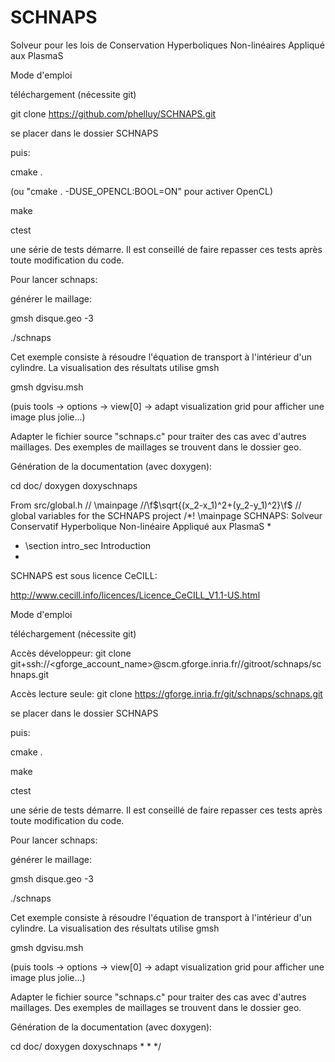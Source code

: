 SCHNAPS
=======



Solveur pour les lois de Conservation Hyperboliques Non-linéaires Appliqué aux PlasmaS

Mode d'emploi

téléchargement (nécessite git)

git clone https://github.com/phelluy/SCHNAPS.git

se placer dans le dossier SCHNAPS

puis:

cmake .

(ou "cmake . -DUSE_OPENCL:BOOL=ON" pour activer OpenCL)

make

ctest

une série de tests démarre. Il est conseillé de faire repasser ces
tests après toute modification du code.

Pour lancer schnaps:

générer le maillage:

gmsh disque.geo -3

./schnaps

Cet exemple consiste à résoudre l'équation de transport à
l'intérieur d'un cylindre. La visualisation  des résultats
utilise gmsh

gmsh dgvisu.msh

(puis tools -> options -> view[0] -> adapt visualization grid pour
afficher une image plus jolie...)

Adapter le fichier source "schnaps.c"
pour traiter des cas avec d'autres maillages. Des exemples de
maillages se trouvent dans le dossier geo.

Génération de la documentation (avec doxygen):

cd doc/
doxygen doxyschnaps


From src/global.h
// \mainpage
//\f$\sqrt{(x_2-x_1)^2+(y_2-y_1)^2}\f$
// global variables for the SCHNAPS project
/*! \mainpage SCHNAPS: Solveur Conservatif Hyperbolique Non-linéaire Appliqué aux PlasmaS
 *
 * \section intro_sec Introduction
 *

SCHNAPS est sous licence CeCILL:

http://www.cecill.info/licences/Licence_CeCILL_V1.1-US.html

Mode d'emploi

téléchargement (nécessite git)

Accès développeur:
git clone git+ssh://<gforge_account_name>\@scm.gforge.inria.fr//gitroot/schnaps/schnaps.git

Accès lecture seule:
git clone https://gforge.inria.fr/git/schnaps/schnaps.git

se placer dans le dossier SCHNAPS

puis:

cmake .

make

ctest

une série de tests démarre. Il est conseillé de faire repasser ces
tests après toute modification du code.

Pour lancer schnaps:

générer le maillage:

gmsh disque.geo -3

./schnaps

Cet exemple consiste à résoudre l'équation de transport à
l'intérieur d'un cylindre. La visualisation  des résultats
utilise gmsh

gmsh dgvisu.msh

(puis tools -> options -> view[0] -> adapt visualization grid pour
afficher une image plus jolie...)

Adapter le fichier source "schnaps.c"
pour traiter des cas avec d'autres maillages. Des exemples de
maillages se trouvent dans le dossier geo.

Génération de la documentation (avec doxygen):

cd doc/
doxygen doxyschnaps
 *
 *
 */
